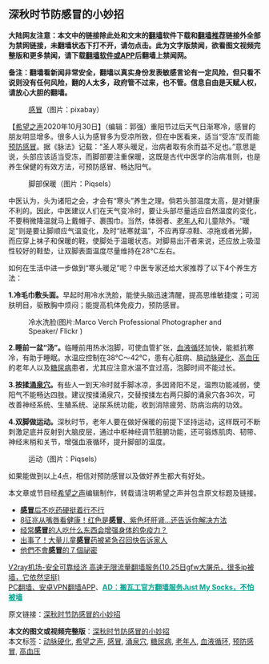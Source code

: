 <h2>深秋时节防感冒的小妙招</h2> <p class="notice"><b>大陆网友注意：本文中的链接除此处和文末的<a href="https://github.com/bannedbook/fanqiang" >翻墙</a>软件下载和<a href="https://github.com/killgcd/justmysocks/blob/master/README.md">翻墙推荐</a>链接外全部为禁网链接，未翻墙状态下打不开，请勿点击。此为文字版禁闻，欲看图文视频完整版和更多禁闻，请下载<a href="https://github.com/bannedbook/fanqiang">翻墙软件或APP</a>后翻墙上禁闻网。</p><p>备注：翻墙看新闻非常安全，翻墙以真实身份发表敏感言论有一定风险，但只看不说则没有任何风险，翻的人太多，政府管不过来，也不管。信息自由是天赋人权，请放心大胆的翻墙。</b></p>  <div class="entry"> <figure><figcaption><a href="https://www.bannedbook.org/bnews/tag/%E6%84%9F%E5%86%92/" class="st_tag internal_tag" rel="tag" title="标签 感冒 下的日志">感冒</a>（图片：pixabay）</figcaption></figure> <p>【<span class='wp_keywordlink_affiliate'><a href="https://www.soundofhope.org" title="希望之声" target="_blank">希望之声</a></span>2020年10月30日】（编辑：郭强）重阳节过后天气日渐寒冷，感冒的朋友明显增多。很多人认为感冒多为受凉所致，但在中医看来，适当“受冻”反而能<a href="https://www.bannedbook.org/bnews/tag/%E9%A2%84%E9%98%B2%E6%84%9F%E5%86%92/" class="st_tag internal_tag" rel="tag" title="标签 预防感冒 下的日志">预防感冒</a>。据《脉法》记载：“圣人寒头暖足，治病者取有余而益不足也。”意思是说，头部应该适当受冻，而脚部要注重保暖，这既是古代中医学的治病准则，也是养生保健的有效方法，可预防感冒、畅达阳气。</p> <figure><figcaption>脚部保暖（图片：Piqsels）</figcaption></figure> <p>中医认为，头为诸阳之会，才会有“寒头”养生之理。倘若头部温度太高，是对健康不利的。因此，中医建议人们在天气变冷时，要让头部尽量适应自然温度的变化，不要稍微降温就马上戴帽子、裹围巾。当然，体弱者、<a href="https://www.bannedbook.org/bnews/tag/%E8%80%81%E5%B9%B4%E4%BA%BA/" class="st_tag internal_tag" rel="tag" title="标签 老年人 下的日志">老年人</a>和儿童除外。“暖足”则是要让脚顺应气温变化，及时“祛寒就温”，不应再穿凉鞋、凉拖或者光脚，而应穿上袜子和保暖的鞋，使脚处于温暖状态。对脚易出汗者来说，还应放上吸湿性较好的鞋垫，让双脚表面温度尽量维持在28℃左右。</p> <p>如何在生活中进一步做到“寒头暖足”呢？中医专家还给大家推荐了以下4个养生方法：</p>  <p><strong>1.冷毛巾敷头面。</strong>早起时用冷水洗脸，能使头脑迅速清醒，提高思维敏捷度；可润肤明目，驱散胸中烦闷；能提高机体免疫力，预防感冒。</p> <figure><figcaption>冷水洗脸(图片:Marco Verch Professional Photographer and Speaker/ Flickr )</figcaption></figure> <p><strong>2.睡前一盆“汤”。</strong>临睡前用热水泡脚，可使血管扩张，<a href="https://www.bannedbook.org/bnews/tag/%E8%A1%80%E6%B6%B2%E5%BE%AA%E7%8E%AF/" class="st_tag internal_tag" rel="tag" title="标签 血液循环 下的日志">血液循环</a>加快，能抵抗寒冷，有助于睡眠。水温应控制在38℃～42℃，患有心脏病、脑<a href="https://www.bannedbook.org/bnews/tag/%e5%8a%a8%e8%84%89%e7%a1%ac%e5%8c%96/" class="st_tag internal_tag" rel="tag" title="标签 动脉硬化 下的日志">动脉硬化</a>、<a href="https://www.bannedbook.org/bnews/tag/%e9%ab%98%e8%a1%80%e5%8e%8b/" class="st_tag internal_tag" rel="tag" title="标签 高血压 下的日志">高血压</a>的老年人以及<a href="https://www.bannedbook.org/bnews/tag/%e7%b3%96%e5%b0%bf%e7%97%85/" class="st_tag internal_tag" rel="tag" title="标签 糖尿病 下的日志">糖尿病</a>患者，尤其应注意水温不宜过高，泡脚时间不能过长。</p> <p><strong>3.按揉<a href="https://www.bannedbook.org/bnews/tag/%E6%B6%8C%E6%B3%89%E7%A9%B4/" class="st_tag internal_tag" rel="tag" title="标签 涌泉穴 下的日志">涌泉穴</a>。</strong>有些人一到天冷时就手脚冰凉，多因肾阳不足，温煦功能减弱，使阳气不能畅达四肢。建议按揉涌泉穴，交替按揉左右两只脚的涌泉穴各36次，可改善神经系统、生殖系统、泌尿系统功能，收到消除疲劳、防病治病的功效。</p>  <p><strong>4.双脚做运动。</strong>深秋时节，老年人要在做好保暖的前提下坚持运动，这样既可不断刺激足底并反射到大脑皮层，通过中枢神经调节脏腑功能，还可锻炼肌肉、韧带、神经末梢和关节，增强血液循环，提升脚部的温度。</p> <figure><figcaption>运动（图片：Piqsels）</figcaption></figure> <p>如果能做到以上4点，相信对预防感冒以及做好养生都大有好处。</p> <p>本文章或节目经<a href="https://www.bannedbook.org/bnews/tag/%e5%b8%8c%e6%9c%9b%e4%b9%8b%e5%a3%b0/" class="st_tag internal_tag" rel="tag" title="标签 希望之声 下的日志">希望之声</a>编辑制作，转载请注明希望之声并包含原文标题及链接。</p>  <ul class='op-related-articles' title='相关阅读'> <li><a href='https://www.bannedbook.org/bnews/lifebaike/20201030/1422524.html' target='_blank'><b>感冒</b>后不吃药硬挺着行不行</a></li> <li><a href='https://www.bannedbook.org/bnews/health/20201027/1420894.html' target='_blank'>8征兆从嘴唇看健康！红色是<b>感冒</b>、紫色坏肝肾...还告诉你解决方法</a></li> <li><a href='https://www.bannedbook.org/bnews/health/20201027/1420788.html' target='_blank'>经常<b>感冒</b>的人吃什么东西会增强身体的免疫力？</a></li> <li><a href='https://www.bannedbook.org/bnews/health/20201025/1420009.html' target='_blank'>出事了！大量儿童<b>感冒</b>药被紧急召回快告诉家人</a></li> <li><a href='https://www.bannedbook.org/bnews/health/20201025/1419908.html' target='_blank'>他們不會<b>感冒</b>的７個祕密</a></li> </ul> <p class="texttj"> <a href="https://www.bannedbook.org/forum23/topic22702.html" target="_blank">V2ray机场-安全可靠经济 高速无限流量翻墙服务(10.25日gfw大屠杀，很多ip被墙，它依然坚挺)</a><br/> <a href="https://github.com/bannedbook/fanqiang/wiki/%E7%A6%81%E9%97%BB%E7%BD%91%E5%AE%89%E5%8D%93%E7%BF%BB%E5%A2%99%E6%96%B0%E9%97%BBAPP" target="_blank">PC翻墙、安卓VPN翻墙APP</a>、<span onclick="window.open('https://github.com/killgcd/justmysocks/blob/master/README.md')" style="font-weight:bold;color:#00A191;cursor:pointer;text-decoration:underline;outline:none">AD：搬瓦工官方翻墙服务Just My Socks，不怕被墙</span></p><p>原文链接：<a class="src_link"  href="https://www.soundofhope.org/post/437224" target="_blank">深秋时节防感冒的小妙招</a></p><a name='sharetosocial'></a>       <div><b>本文的图文或视频完整版</b>：<a href='https://www.bannedbook.org/bnews/comments/20201030/1422827.html'>深秋时节防感冒的小妙招</a></div>  </div><!--END ENTRY--> <div class="postfooter"> <div>本文标签：<a href="https://www.bannedbook.org/bnews/tag/%e5%8a%a8%e8%84%89%e7%a1%ac%e5%8c%96/" rel="tag">动脉硬化</a>, <a href="https://www.bannedbook.org/bnews/tag/%e5%b8%8c%e6%9c%9b%e4%b9%8b%e5%a3%b0/" rel="tag">希望之声</a>, <a href="https://www.bannedbook.org/bnews/tag/%E6%84%9F%E5%86%92/" rel="tag">感冒</a>, <a href="https://www.bannedbook.org/bnews/tag/%E6%B6%8C%E6%B3%89%E7%A9%B4/" rel="tag">涌泉穴</a>, <a href="https://www.bannedbook.org/bnews/tag/%e7%b3%96%e5%b0%bf%e7%97%85/" rel="tag">糖尿病</a>, <a href="https://www.bannedbook.org/bnews/tag/%E8%80%81%E5%B9%B4%E4%BA%BA/" rel="tag">老年人</a>, <a href="https://www.bannedbook.org/bnews/tag/%E8%A1%80%E6%B6%B2%E5%BE%AA%E7%8E%AF/" rel="tag">血液循环</a>, <a href="https://www.bannedbook.org/bnews/tag/%E9%A2%84%E9%98%B2%E6%84%9F%E5%86%92/" rel="tag">预防感冒</a>, <a href="https://www.bannedbook.org/bnews/tag/%e9%ab%98%e8%a1%80%e5%8e%8b/" rel="tag">高血压</a></div>  </div><!--END POSTFOOTER--> 
